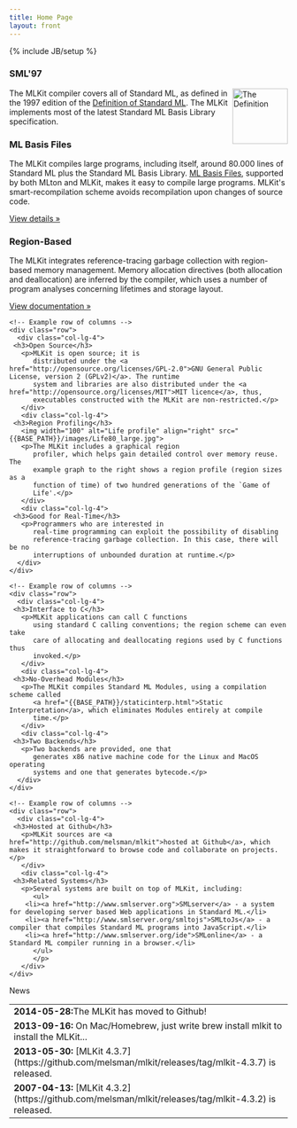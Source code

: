 ```yaml
---
title: Home Page
layout: front
---
```

{% include JB/setup %}

<!-- Example row of columns -->
<div class="row">

  <div class="col-lg-9"> <!-- Left part -->
    <div class="row">
      <div class="col-lg-4">
	 <h3>SML'97</h3>
	   <img width="100" alt="The Definition" align="right" src="{{BASE_PATH}}/images/Thedef.jpg">
	   <p>The MLKit compiler covers all of Standard ML,
	      as defined in the 1997 edition of the <a href="http://mitpress.mit.edu/books/definition-standard-ml">Definition of Standard ML</a>. The
	      MLKit implements most of the latest Standard ML Basis Library
	      specification.</p>
       </div>
       <div class="col-lg-4">
	 <h3>ML Basis Files</h3>
	   <p>The MLKit compiles large
	      programs, including itself, around 80.000 lines of Standard ML plus
	      the Standard ML Basis Library. <a href="{{BASE_PATH}}/mlbasisfiles.html">ML Basis Files</a>, supported by both MLton and MLKit, makes it
	      easy to compile large programs. MLKit's smart-recompilation scheme avoids recompilation upon changes of source code.</p>
	   <p><a class="btn btn-primary" href="{{BASE_PATH}}/mlbasisfiles.html" role="button">View details &raquo;</a></p>
       </div>
       <div class="col-lg-4">
	 <h3>Region-Based</h3>
	   <p>The MLKit integrates reference-tracing garbage collection with region-based memory
	      management. Memory allocation directives (both allocation and
	      deallocation) are inferred by the compiler, which uses a number of
	      program analyses concerning lifetimes and storage layout.</p>
	   <p><a class="btn btn-primary" href="{{BASE_PATH}}/doc.html" role="button">View documentation &raquo;</a></p>
      </div>
    </div>

    <!-- Example row of columns -->
    <div class="row">
      <div class="col-lg-4">
	 <h3>Open Source</h3>
	   <p>MLKit is open source; it is
	      distributed under the <a href="http://opensource.org/licenses/GPL-2.0">GNU General Public License, version 2 (GPLv2)</a>. The runtime
	      system and libraries are also distributed under the <a href="http://opensource.org/licenses/MIT">MIT licence</a>, thus,
	      executables constructed with the MLKit are non-restricted.</p>
       </div>
       <div class="col-lg-4">
	 <h3>Region Profiling</h3>
	   <img width="100" alt="Life profile" align="right" src="{{BASE_PATH}}/images/Life80_large.jpg">
	   <p>The MLKit includes a graphical region
	      profiler, which helps gain detailed control over memory reuse. The
	      example graph to the right shows a region profile (region sizes as a
	      function of time) of two hundred generations of the `Game of
	      Life'.</p>
       </div>
       <div class="col-lg-4">
	 <h3>Good for Real-Time</h3>
	   <p>Programmers who are interested in
	      real-time programming can exploit the possibility of disabling
	      reference-tracing garbage collection. In this case, there will be no
	      interruptions of unbounded duration at runtime.</p>
      </div>
    </div>

    <!-- Example row of columns -->
    <div class="row">
      <div class="col-lg-4">
	 <h3>Interface to C</h3>
	   <p>MLKit applications can call C functions
	      using standard C calling conventions; the region scheme can even take
	      care of allocating and deallocating regions used by C functions thus
	      invoked.</p>
       </div>
       <div class="col-lg-4">
	 <h3>No-Overhead Modules</h3>
	   <p>The MLKit compiles Standard ML Modules, using a compilation scheme called 
	      <a href="{{BASE_PATH}}/staticinterp.html">Static Interpretation</a>, which eliminates Modules entirely at compile
	      time.</p>
       </div>
       <div class="col-lg-4">
	 <h3>Two Backends</h3>
	   <p>Two backends are provided, one that
	      generates x86 native machine code for the Linux and MacOS operating
	      systems and one that generates bytecode.</p>
      </div>
    </div>

    <!-- Example row of columns -->
    <div class="row">
      <div class="col-lg-4">
	 <h3>Hosted at Github</h3>
	   <p>MLKit sources are <a href="http://github.com/melsman/mlkit">hosted at Github</a>, which makes it straightforward to browse code and collaborate on projects.</p>
       </div>
       <div class="col-lg-4">
	 <h3>Related Systems</h3>
	   <p>Several systems are built on top of MLKit, including:
	      <ul>
		<li><a href="http://www.smlserver.org">SMLserver</a> - a system for developing server based Web applications in Standard ML.</li>
		<li><a href="http://www.smlserver.org/smltojs">SMLtoJs</a> - a compiler that compiles Standard ML programs into JavaScript.</li>
		<li><a href="http://www.smlserver.org/ide">SMLonline</a> - a Standard ML compiler running in a browser.</li>
	      </ul> 
	      </p>
       </div>
    </div>
  </div>
  <div class="col-lg-3"> <!-- Right part -->
   <div class="panel panel-default">
      <div class="panel-heading">News</div>
      <table class="table">
	<tr><td><b>2014-05-28:</b>The MLKit has moved to Github!</td></tr>
	<tr><td><b>2013-09-16:</b> On Mac/Homebrew, just write brew install mlkit to install the MLKit...</td></tr>
	<tr><td><b>2013-05-30:</b> [MLKit 4.3.7](https://github.com/melsman/mlkit/releases/tag/mlkit-4.3.7) is released.</td></tr>
	<tr><td><b>2007-04-13:</b> [MLKit 4.3.2](https://github.com/melsman/mlkit/releases/tag/mlkit-4.3.2) is released.</td></tr>
      </table>
  </div>
 </div>
</div>